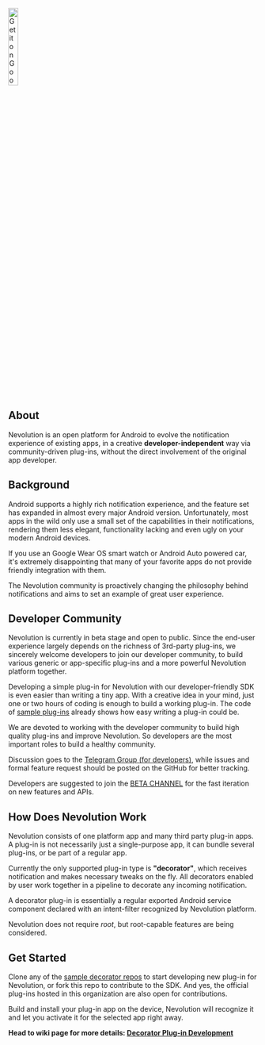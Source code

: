 <a href='https://play.google.com/store/apps/details?id=com.oasisfeng.nevo&referrer=utm_source%3Dgithub%26utm_medium%3Dreadme%26utm_content%3Dbadge'><img height='20%' width='20%' alt='Get it on Google Play' src='https://play.google.com/intl/en_us/badges/images/generic/en_badge_web_generic.png'/></a>

About
-------

Nevolution is an open platform for Android to evolve the notification experience of existing apps, in a creative **developer-independent** way via community-driven plug-ins, without the direct involvement of the original app developer.


Background
------------

Android supports a highly rich notification experience, and the feature set has expanded in almost every major Android version. Unfortunately, most apps in the wild only use a small set of the capabilities in their notifications, rendering them less elegant, functionality lacking and even ugly on your modern Android devices.

If you use an Google Wear OS smart watch or Android Auto powered car, it's extremely disappointing that many of your favorite apps do not provide friendly integration with them.

The Nevolution community is proactively changing the philosophy behind notifications and aims to set an example of great user experience.


Developer Community
---------------------

Nevolution is currently in beta stage and open to public. Since the end-user experience largely depends on the richness of 3rd-party plug-ins, we sincerely welcome developers to join our developer community, to build various generic or app-specific plug-ins and a more powerful Nevolution platform together.

Developing a simple plug-in for Nevolution with our developer-friendly SDK is even easier than writing a tiny app. With a creative idea in your mind, just one or two hours of coding is enough to build a working plug-in. The code of [sample plug-ins](https://github.com/search?q=topic%3Anevolution-decorator+org%3ANevolution) already shows how easy writing a plug-in could be.

We are devoted to working with the developer community to build high quality plug-ins and improve Nevolution. So developers are the most important roles to build a healthy community.

Discussion goes to the [Telegram Group (for developers)](https://t.me/joinchat/E-QUwkmvU2dlVkivIZBYEQ), while issues and formal feature request should be posted on the GitHub for better tracking.

Developers are suggested to join the [BETA CHANNEL](https://play.google.com/apps/testing/com.oasisfeng.nevo) for the fast iteration on new features and APIs.


How Does Nevolution Work
--------------------------

Nevolution consists of one platform app and many third party plug-in apps. A plug-in is not necessarily just a single-purpose app, it can bundle several plug-ins, or be part of a regular app.

Currently the only supported plug-in type is **"decorator"**, which receives notification and makes necessary tweaks on the fly. All decorators enabled by user work together in a pipeline to decorate any incoming notification.

A decorator plug-in is essentially a regular exported Android service component declared with an intent-filter recognized by Nevolution platform.

Nevolution does not require *root*, but root-capable features are being considered.


Get Started
-------------

Clone any of the [sample decorator repos](https://github.com/search?q=topic%3Anevolution-decorator+org%3ANevolution) to start developing new plug-in for Nevolution, or fork this repo to contribute to the SDK. And yes, the official plug-ins hosted in this organization are also open for contributions.

Build and install your plug-in app on the device, Nevolution will recognize it and let you activate it for the selected app right away.

**Head to wiki page for more details: [Decorator Plug-in Development](https://github.com/Nevolution/sdk/wiki/Decorator-Plugin-Development)**
